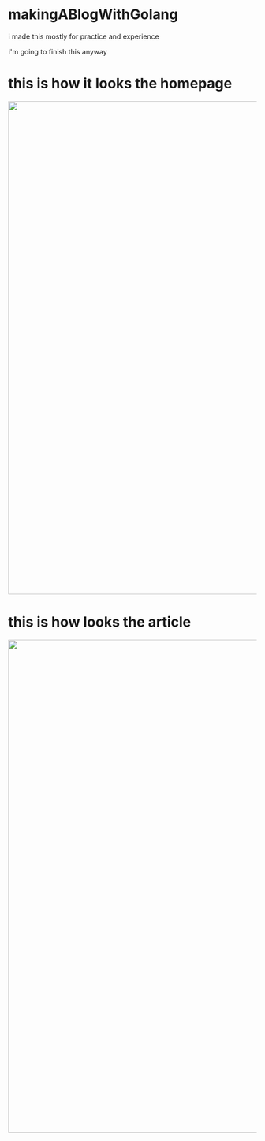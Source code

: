 # makingABlogWithGolang
i made this mostly for practice and experience 

I'm going to finish this anyway

# this is how it looks the homepage

<img src="https://media.discordapp.net/attachments/706349126719242302/796053479424000000/Captura_de_Pantalla_2021-01-05_a_las_10.31.52_a.m..png?width=1584&height=941" width=1000>

# this is how looks the article

<img src="https://media.discordapp.net/attachments/706349126719242302/796060158408917012/Captura_de_Pantalla_2021-01-05_a_las_10.58.34_a.m..png?width=1580&height=942" width=1000>
